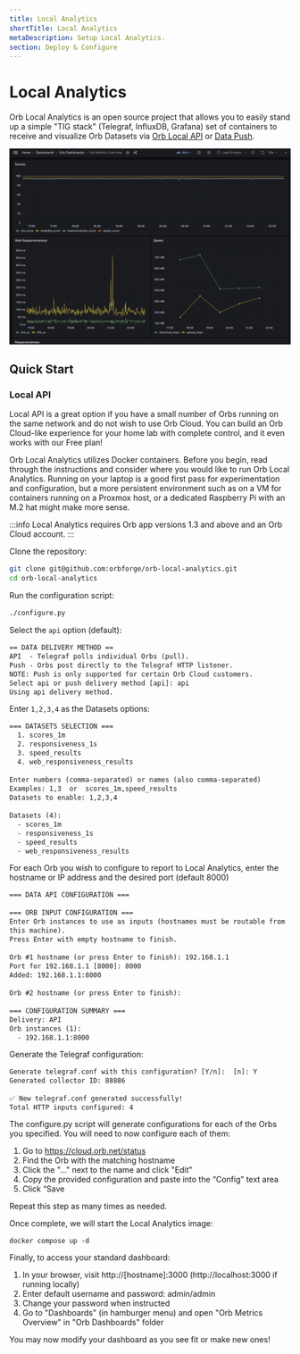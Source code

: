 ```yaml
---
title: Local Analytics
shortTitle: Local Analytics
metaDescription: Setup Local Analytics.
section: Deploy & Configure
---
```


# Local Analytics

Orb Local Analytics is an open source project that allows you to easily stand up a simple "TIG stack" (Telegraf, InfluxDB, Grafana) set of containers to receive and visualize Orb Datasets via [Orb Local API](/docs/deploy-and-configure/datasets-configuration#local-api) or [Data Push](/docs/deploy-and-configure/datasets-configuration#data-push).

![Local Analytics screenshot](../../images/deploy-and-configure/local-analytics.png)

## Quick Start

### Local API

Local API is a great option if you have a small number of Orbs running on the same network and do not wish to use Orb Cloud. You can build an Orb Cloud-like experience for your home lab with complete control, and it even works with our Free plan!

Orb Local Analytics utilizes Docker containers. Before you begin, read through the instructions and consider where you would like to run Orb Local Analytics. Running on your laptop is a good first pass for experimentation and configuration, but a more persistent environment such as on a VM for containers running on a Proxmox host, or a dedicated Raspberry Pi with an M.2 hat might make more sense.

:::info
Local Analytics requires Orb app versions 1.3 and above and an Orb Cloud account.
:::

Clone the repository:

```bash
git clone git@github.com:orbforge/orb-local-analytics.git
cd orb-local-analytics
```

Run the configuration script:

```bash
./configure.py
```

Select the `api` option (default):

```
== DATA DELIVERY METHOD ==
API  - Telegraf polls individual Orbs (pull).
Push - Orbs post directly to the Telegraf HTTP listener.
NOTE: Push is only supported for certain Orb Cloud customers.
Select api or push delivery method [api]: api
Using api delivery method.
```

Enter `1,2,3,4` as the Datasets options:

```b
=== DATASETS SELECTION ===
  1. scores_1m
  2. responsiveness_1s
  3. speed_results
  4. web_responsiveness_results

Enter numbers (comma-separated) or names (also comma-separated)
Examples: 1,3  or  scores_1m,speed_results
Datasets to enable: 1,2,3,4

Datasets (4):
  - scores_1m
  - responsiveness_1s
  - speed_results
  - web_responsiveness_results
```

For each Orb you wish to configure to report to Local Analytics, enter the hostname or IP address and the desired port (default 8000)

```
=== DATA API CONFIGURATION ===

=== ORB INPUT CONFIGURATION ===
Enter Orb instances to use as inputs (hostnames must be routable from this machine).
Press Enter with empty hostname to finish.

Orb #1 hostname (or press Enter to finish): 192.168.1.1
Port for 192.168.1.1 [8000]: 8000
Added: 192.168.1.1:8000

Orb #2 hostname (or press Enter to finish):

=== CONFIGURATION SUMMARY ===
Delivery: API
Orb instances (1):
  - 192.168.1.1:8000
```

Generate the Telegraf configuration:

```
Generate telegraf.conf with this configuration? [Y/n]:  [n]: Y
Generated collector ID: 88886

✅ New telegraf.conf generated successfully!
Total HTTP inputs configured: 4
```

The configure.py script will generate configurations for each of the Orbs you specified. You will need to now configure each of them:

1. Go to https://cloud.orb.net/status
2. Find the Orb with the matching hostname
3. Click the "…" next to the name and click "Edit"
4. Copy the provided configuration and paste into the “Config” text area
5. Click “Save

Repeat this step as many times as needed.

Once complete, we will start the Local Analytics image:

```
docker compose up -d
```

Finally, to access your standard dashboard:

1. In your browser, visit http://[hostname]:3000 (http://localhost:3000 if running locally)
2. Enter default username and password: admin/admin
3. Change your password when instructed
4. Go to "Dashboards" (in hamburger menu) and open "Orb Metrics Overview" in "Orb Dashboards" folder

You may now modify your dashboard as you see fit or make new ones!
